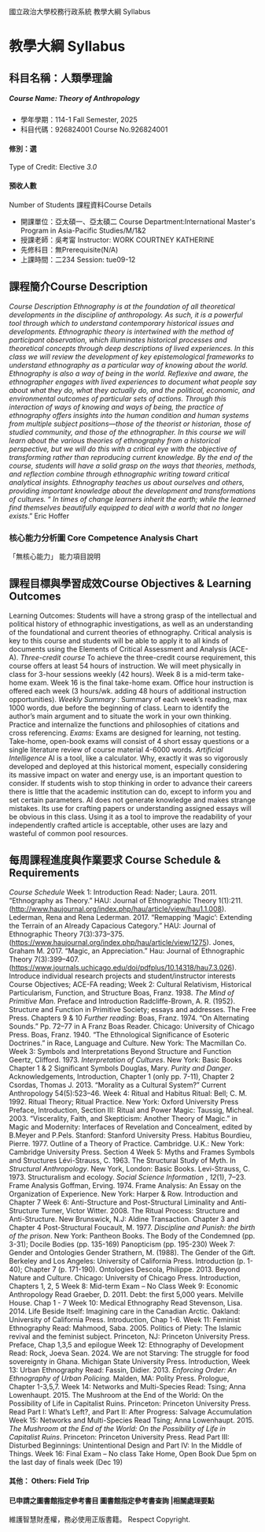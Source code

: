 國立政治大學校務行政系統 教學大綱 Syllabus
# 教學大綱 Syllabus
##  科目名稱：人類學理論
#####  Course Name: Theory of Anthropology
  * 學年學期：114-1 Fall Semester, 2025 
  * 科目代碼：926824001 Course No.926824001
#### 修別：選
Type of Credit: Elective 
_3.0_
#### 預收人數
Number of Students
課程資料Course Details
  * 開課單位：亞太碩一、亞太碩二 Course Department:International Master's Program in Asia-Pacific Studies/M/1&2 
  * 授課老師：吳考甯 Instructor: WORK COURTNEY KATHERINE 
  * 先修科目：無Prerequisite(N/A)
  * 上課時間：二234 Session: tue09-12
##  課程簡介Course Description
_Course Description_
_Ethnography is at the foundation of all theoretical developments in the discipline of anthropology. As such, it is a powerful tool through which to understand contemporary historical issues and developments. Ethnographic theory is intertwined with the method of participant observation, which illuminates historical processes and theoretical concepts through deep descriptions of lived experiences. In this class we will review the development of key epistemological frameworks to understand ethnography as a particular way of knowing about the world. Ethnography is also a way of being in the world. Reflexive and aware, the ethnographer engages with lived experiences to document what people say about what they do, what they actually do, and the political, economic, and environmental outcomes of particular sets of actions. Through this interaction of ways of knowing and ways of being, the practice of ethnography offers insights into the human condition and human systems from multiple subject positions—those of the theorist or historian, those of studied community, and those of the ethnographer. In this course we will learn about the various theories of ethnography from a historical perspective, but we will do this with a critical eye with the objective of transforming rather than reproducing current knowledge. By the end of the course, students will have a solid grasp on the ways that theories, methods, and reflection combine through ethnographic writing toward critical analytical insights. Ethnography teaches us about ourselves and others, providing important knowledge about the development and transformations of cultures._
“ _In times of change learners inherit the earth; while the learned find themselves beautifully equipped to deal with a world that no longer exists_.” Eric Hoffer
###  核心能力分析圖 Core Competence Analysis Chart
「無核心能力」 
能力項目說明
##  課程目標與學習成效Course Objectives & Learning Outcomes 
Learning Outcomes:
Students will have a strong grasp of the intellectual and political history of ethnographic investigations, as well as an understanding of the foundational and current theories of ethnography. 
Critical analysis is key to this course and students will be able to apply it to all kinds of documents using the Elements of Critical Assessment and Analysis (ACE-A). 
_Three-credit course_
To achieve the three-credit course requirement, this course offers at least 54 hours of instruction.
We will meet physically in class for 3-hour sessions weekly (42 hours). Week 8 is a mid-term take-home exam. Week 16 is the final take-home exam. 
Office hour instruction is offered each week (3 hours/wk. adding 48 hours of additional instruction opportunities). 
_Weekly Summary_ :
Summary of each week’s reading, max 1000 words, due before the beginning of class. Learn to identify the author’s main argument and to situate the work in your own thinking. Practice and internalize the functions and philosophies of citations and cross referencing. 
_Exams:_
Exams are designed for learning, not testing. Take-home, open-book exams will consist of 4 short essay questions or a single literature review of course material 4-6000 words.
_Artificial Intelligence_
AI is a tool, like a calculator. Why, exactly it was so vigorously developed and deployed at this historical moment, especially considering its massive impact on water and energy use, is an important question to consider. If students wish to stop thinking in order to advance their careers there is little that the academic institution can do, except to inform you and set certain parameters. AI does not generate knowledge and makes strange mistakes. Its use for crafting papers or understanding assigned essays will be obvious in this class. Using it as a tool to improve the readability of your independently crafted article is acceptable, other uses are lazy and wasteful of common pool resources. 
##  每周課程進度與作業要求 Course Schedule & Requirements
_Course Schedule_
Week 1: Introduction
Read:
Nader; Laura. 2011. “Ethnography as Theory.” HAU: Journal of Ethnographic Theory 1(1):211. (http://www.haujournal.org/index.php/hau/article/view/hau1.1.008).
Lederman, Rena and Rena Lederman. 2017. “Remapping ‘Magic’: Extending the Terrain of an Already Capacious Category.” HAU: Journal of Ethnographic Theory 7(3):373–375. (https://www.haujournal.org/index.php/hau/article/view/1275).
Jones, Graham M. 2017. “Magic, an Appreciation.” Hau: Journal of Ethnographic Theory 7(3):399–407. (https://www.journals.uchicago.edu/doi/pdfplus/10.14318/hau7.3.026).
Introduce individual research projects and student/instructor interests
Course Objectives; ACE-FA reading; 
Week 2: Cultural Relativism, Historical Particularism, Function, and Structure
Boas, Franz. 1938. _The Mind of Primitive Man_. 
Preface and Introduction 
Radcliffe-Brown, A. R. (1952). Structure and Function in Primitive Society; essays and addresses. The Free Press. 
Chapters 9 & 10 
_Further reading:_
Boas, Franz. 1974. “On Alternating Sounds.” Pp. 72–77 in A Franz Boas Reader. Chicago: University of Chicago Press.
Boas, Franz. 1940. “The Ethnological Significance of Esoteric Doctrines.” in Race, Language and Culture. New York: The Macmillan Co.
Week 3: Symbols and Interpretations
Beyond Structure and Function
Geertz, Clifford. 1973. _Interpretation of Cultures_. New York: Basic Books
Chapter 1 & 2 
Significant Symbols
Douglas, Mary. _Purity and Danger_. 
Acknowledgements, Introduction, Chapter 1 (only pp. 7-11), Chapter 2
Csordas, Thomas J. 2013. “Morality as a Cultural System?” Current Anthropology 54(5):523–46.
Week 4: Ritual and Habitus
Ritual:
Bell; C. M. 1992. Ritual Theory; Ritual Practice. New York: Oxford University Press
Preface, Introduction, Section III: Ritual and Power
Magic:
Taussig, Micheal. 2003. “Viscerality, Faith, and Skepticism: Another Theory of Magic.” in Magic and Modernity: Interfaces of Revelation and Concealment, edited by B.Meyer and P.Pels. Stanford: Stanford University Press.
Habitus
Bourdieu, Pierre. 1977. Outline of a Theory of Practice. Cambridge. U.K.: New York: Cambridge University Press. 
Section 4
Week 5: Myths and Frames
Symbols and Structures
Lévi-Strauss, C. 1963. The Structural Study of Myth. In _Structural Anthropology_. New York, London: Basic Books. 
Levi-Strauss, C. 1973. Structuralism and ecology. _Social Science Information_ , _12_(1), 7–23. 
Frame Analysis
Goffman, Erving. 1974. Frame Analysis: An Essay on the Organization of Experience. New York: Harper & Row. 
Introduction and Chapter 7
Week 6: Anti-Structure and Post-Structural
Liminality and Anti-Structure
Turner, Victor Witter. 2008. The Ritual Process: Structure and Anti-Structure. New Brunswick, N.J: Aldine Transaction.
Chapter 3 and Chapter 4
Post-Structural
Foucault, M. 1977. _Discipline and Punish: the birth of the prison_. New York: Pantheon Books. 
The Body of the Condemned (pp. 3-31); Docile Bodies (pp. 135-169)
Panopticism (pp. 195-230)
Week 7: Gender and Ontologies
Gender
Strathern, M. (1988). The Gender of the Gift. Berkeley and Los Angeles: University of California Press. Introduction (p. 1-40); Chapter 7 (p. 171-190).
Ontologies
Descola, Philippe. 2013. Beyond Nature and Culture. Chicago: University of Chicago Press. Introduction, Chapters 1, 2, 5 
Week 8: Mid-term Exam – No Class
Week 9: Economic Anthropology
Read
Graeber, D. 2011. Debt: the first 5,000 years. Melville House.
Chap 1 - 7
Week 10: Medical Ethnography
Read
Stevenson, Lisa. 2014. Life Beside Itself: Imagining care in the Canadian Arctic. Oakland: University of California Press.
Introduction, Chap 1-6. 
Week 11: Feminist Ethnography
Read: 
Mahmood, Saba. 2005. Politics of Piety: The Islamic revival and the feminist subject. Princeton, NJ: Princeton University Press.
Preface, Chap 1,3,5 and epilogue
Week 12: Ethnography of Development
Read:
Rock, Joeva Sean. 2024. We are not Starving: The struggle for food sovereignty in Ghana. Michigan State University Press. 
Introduction, 
Week 13: Urban Ethnography
Read:
Fassin, Didier. 2013. _Enforcing Order: An Ethnography of Urban Policing._ Malden, MA: Polity Press. Prologue, Chapter 1-3,5,7.
Week 14: Networks and Multi-Species
Read:
Tsing; Anna Lowenhaupt. 2015. The Mushroom at the End of the World: On the Possibility of Life in Capitalist Ruins. Princeton: Princeton University Press. Read Part I: What’s Left?, and Part II: After Progress: Salvage Accumulation
Week 15: Networks and Multi-Species
Read
Tsing; Anna Lowenhaupt. 2015. _The Mushroom at the End of the World: On the Possibility of Life in Capitalist Ruins_. Princeton: Princeton University Press. Read Part III: Disturbed Beginnings: Unintentional Design and Part IV: In the Middle of Things.
Week 16: Final Exam – No class
Take Home, Open Book
Due 5pm on the last day of finals week (Dec 19)
####  其他： Others: Field Trip 
####  已申請之圖書館指定參考書目  圖書館指定參考書查詢 |相關處理要點
維護智慧財產權，務必使用正版書籍。 Respect Copyright.